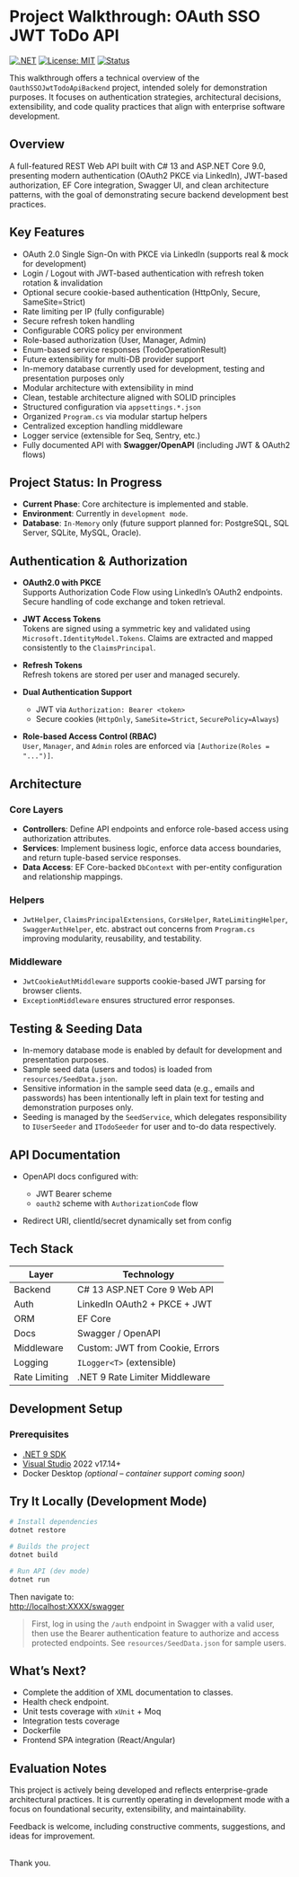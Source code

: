# Project Walkthrough: OAuth SSO JWT ToDo API
[![.NET](https://img.shields.io/badge/.NET-9.0-blueviolet)](https://dotnet.microsoft.com/en-us/)
[![License: MIT](https://img.shields.io/badge/license-MIT-green.svg)](LICENSE)
[![Status](https://img.shields.io/badge/status-in--progress-yellow.svg)](#)

This walkthrough offers a technical overview of the `OauthSSOJwtTodoApiBackend` project, intended solely for demonstration purposes. It focuses on authentication strategies, architectural decisions, extensibility, and code quality practices that align with enterprise software development.

## Overview

A full-featured REST Web API built with C# 13 and ASP.NET Core 9.0, presenting modern authentication (OAuth2 PKCE via LinkedIn), JWT-based authorization, EF Core integration, Swagger UI, and clean architecture patterns, with the goal of demonstrating secure backend development best practices.

## Key Features

* OAuth 2.0 Single Sign-On with PKCE via LinkedIn (supports real & mock for development)
* Login / Logout with JWT-based authentication with refresh token rotation & invalidation
* Optional secure cookie-based authentication (HttpOnly, Secure, SameSite=Strict)
* Rate limiting per IP (fully configurable)
* Secure refresh token handling
* Configurable CORS policy per environment
* Role-based authorization (User, Manager, Admin)
* Enum-based service responses (TodoOperationResult)
* Future extensibility for multi-DB provider support
* In-memory database currently used for development, testing and presentation purposes only
* Modular architecture with extensibility in mind
* Clean, testable architecture aligned with SOLID principles
* Structured configuration via `appsettings.*.json`
* Organized `Program.cs` via modular startup helpers
* Centralized exception handling middleware
* Logger service (extensible for Seq, Sentry, etc.)
* Fully documented API with **Swagger/OpenAPI** (including JWT & OAuth2 flows)

## Project Status: In Progress
* **Current Phase**: Core architecture is implemented and stable.
* **Environment**: Currently in `development mode`.
* **Database**: `In-Memory` only (future support planned for: PostgreSQL, SQL Server, SQLite, MySQL, Oracle).

## Authentication & Authorization

* **OAuth2.0 with PKCE**<br>
  Supports Authorization Code Flow using LinkedIn’s OAuth2 endpoints. Secure handling of code exchange and token retrieval.

* **JWT Access Tokens**<br>
  Tokens are signed using a symmetric key and validated using `Microsoft.IdentityModel.Tokens`. Claims are extracted and mapped consistently to the `ClaimsPrincipal`.

* **Refresh Tokens**<br>
  Refresh tokens are stored per user and managed securely.

* **Dual Authentication Support**

  * JWT via `Authorization: Bearer <token>`
  * Secure cookies (`HttpOnly`, `SameSite=Strict`, `SecurePolicy=Always`)

* **Role-based Access Control (RBAC)**<br>
  `User`, `Manager`, and `Admin` roles are enforced via `[Authorize(Roles = "...")]`.

## Architecture

### Core Layers

* **Controllers**: Define API endpoints and enforce role-based access using authorization attributes.
* **Services**: Implement business logic, enforce data access boundaries, and return tuple-based service responses.
* **Data Access**: EF Core-backed `DbContext` with per-entity configuration and relationship mappings.

### Helpers

* `JwtHelper`, `ClaimsPrincipalExtensions`, `CorsHelper`, `RateLimitingHelper`, `SwaggerAuthHelper`, etc. abstract out concerns from `Program.cs` improving modularity, reusability, and testability.

### Middleware

* `JwtCookieAuthMiddleware` supports cookie-based JWT parsing for browser clients.
* `ExceptionMiddleware` ensures structured error responses.

## Testing & Seeding Data

* In-memory database mode is enabled by default for development and presentation purposes.
* Sample seed data (users and todos) is loaded from `resources/SeedData.json`.
* Sensitive information in the sample seed data (e.g., emails and passwords) has been intentionally left in plain text for testing and demonstration purposes only.
* Seeding is managed by the `SeedService`, which delegates responsibility to `IUserSeeder` and `ITodoSeeder` for user and to-do data respectively.

## API Documentation

* OpenAPI docs configured with:

  * JWT Bearer scheme
  * `oauth2` scheme with `AuthorizationCode` flow
* Redirect URI, clientId/secret dynamically set from config


## Tech Stack

| Layer        | Technology                      |
|--------------|----------------------------------|
| Backend      | C# 13 ASP.NET Core 9 Web API     |
| Auth         | LinkedIn OAuth2 + PKCE + JWT     |
| ORM          | EF Core                          |
| Docs         | Swagger / OpenAPI                |
| Middleware   | Custom: JWT from Cookie, Errors  |
| Logging      | `ILogger<T>` (extensible)        |
| Rate Limiting| .NET 9 Rate Limiter Middleware   |

## Development Setup

### Prerequisites

* [.NET 9 SDK](https://dotnet.microsoft.com/download/dotnet/9.0)
* [Visual Studio](https://visualstudio.microsoft.com/) 2022 v17.14+
* Docker Desktop *(optional – container support coming soon)*

## Try It Locally (Development Mode)

```bash
# Install dependencies
dotnet restore

# Builds the project
dotnet build

# Run API (dev mode)
dotnet run
```

Then navigate to:<br>
[http://localhost:XXXX/swagger]()

> First, log in using the `/auth` endpoint in Swagger with a valid user, then use the Bearer authentication feature to authorize and access protected endpoints. See `resources/SeedData.json` for sample users.

## What’s Next?

* Complete the addition of XML documentation to classes.
* Health check endpoint.
* Unit tests coverage with `xUnit` + Moq
* Integration tests coverage
* Dockerfile
* Frontend SPA integration (React/Angular)


## Evaluation Notes

This project is actively being developed and reflects enterprise-grade architectural practices. It is currently operating in development mode with a focus on foundational security, extensibility, and maintainability.

Feedback is welcome, including constructive comments, suggestions, and ideas for improvement.

<br/>
Thank you.
